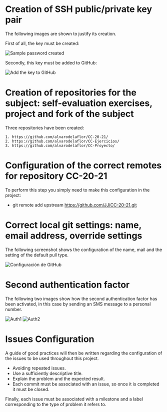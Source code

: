 # Creation of SSH public/private key pair

The following images are shown to justify its creation.

First of all, the key must be created:

![Sample password created](https://raw.githubusercontent.com/alvarodelaflor/CC-Proyecto/master/Documentation/images/create_key.png)

Secondly, this key must be added to GitHub:

![Add the key to GitHub](https://raw.githubusercontent.com/alvarodelaflor/CC-Proyecto/master/Documentation/images/add_key.png)

# Creation of repositories for the subject: self-evaluation exercises, project and fork of the subject

Three repositories have been created:

    1. https://github.com/alvarodelaflor/CC-20-21/
    2. https://github.com/alvarodelaflor/CC-Ejercicios/
    3. https://github.com/alvarodelaflor/CC-Proyecto/

# Configuration of the correct remotes for repository CC-20-21

To perform this step you simply need to make this configuration in the project:

- git remote add upstream https://github.com/JJ/CC-20-21.git

# Correct local git settings: name, email address, override settings

The following screenshot shows the configuration of the name, mail and the setting of the default pull type.

![Configuración de GitHub](https://raw.githubusercontent.com/alvarodelaflor/CC-Proyecto/master/Documentation/images/git_settings.png)

# Second authentication factor

The following two images show how the second authentication factor has been activated, in this case by sending an SMS message to a personal number.

![Auth1](https://raw.githubusercontent.com/alvarodelaflor/CC-Proyecto/master/Documentation/images/security_1.png)
![Auth2](https://raw.githubusercontent.com/alvarodelaflor/CC-Proyecto/master/Documentation/images/security_2.png)

# Issues Configuration

A guide of good practices will then be written regarding the configuration of the issues to be used throughout this project.

- Avoiding repeated issues.
- Use a sufficiently descriptive title.
- Explain the problem and the expected result.
- Each commit must be associated with an issue, so once it is completed it must be closed.

Finally, each issue must be associated with a milestone and a label corresponding to the type of problem it refers to.